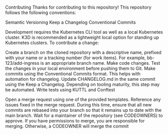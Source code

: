 Contributing
Thanks for contributing to this repository!
This repository follows the following conventions:

Semantic Versioning
Keep a Changelog
Conventional Commits

Development requires the Kubernetes CLI tool as well as a local Kubernetes cluster. K3D is recommended as a lightweight local option for standing up Kubernetes clusters.
To contribute a change:

Create a branch on the cloned repository with a descriptive name, prefixed with your name or a tracking number (for work items). For example, bb-123/add-ingress is an appropriate branch name.
Make code changes.  Test the changes in your local environment before pushing them to Git.
Make commits using the Conventional Commits format. This helps with automation for changelog. Update CHANGELOG.md in the same commit using the Keep a Changelog. Depending on tooling maturity, this step may be automated.
Write tests using KUTTL and Conftest

Open a merge request using one of the provided templates. Reference any issues fixed in the merge request.
During this time, ensure that all new commits are rebased into your branch so that it remains up to date with the main branch.
Wait for a maintainer of the repository (see CODEOWNERS) to approve.
If you have permissions to merge, you are responsible for merging. Otherwise, a CODEOWNER will merge the commit
